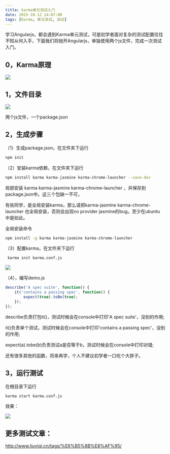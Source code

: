 ```yaml
---
title: karma单元测试入门
date: 2015-10-12 14:07:00
tags: [Karma, 单元测试, 测试]
---
```


学习Angularjs，都会遇到Karma单元测试，可是初学者面对复杂的测试配置往往不知从何入手，下面我们将抛开Angularjs，单独使用两个js文件，完成一次测试入门。

<!--more-->

## 0，Karma原理

![](https://ws1.sinaimg.cn/mw690/83900b4egw1f9yh3oak07j20is08sjs6.jpg)

## 1，文件目录

![](https://ws4.sinaimg.cn/mw690/83900b4egw1f9yh3ojd3vj204002qdfs.jpg)

两个js文件，一个package.json

## 2，生成步骤

（1）生成package.json，在文件夹下运行

```sh
npm init
```

（2）安装karma依赖，在文件夹下运行

```sh
npm install karma karma-jasmine karma-chrome-launcher --save-dev
```

局部安装 karma karma-jasmine karma-chrome-launcher ，并保存到package.json中。这三个包缺一不可，

有些同学，是全局安装karma，那么请把karma-jasmine karma-chrome-launcher 也全局安装，否则会出现no provider jasmine的bug。至少在ubuntu 中是如此。

全局安装命令

```sh
npm install -g karma karma-jasmine karma-chrome-launcher 
```

（3）配置karma，在文件夹下运行

```sh
 karma init karma.conf.js
```

![](https://ws4.sinaimg.cn/mw690/83900b4egw1f9yh3slsiaj20nd0fpn2o.jpg)

（4），编写demo.js

```js
describe('A spec suite', function() {
    it('contains a passing spec', function() {
        expect(true).toBe(true);
    });
});
```

describe负责打包it()，测试时候会在console中打印'A spec suite'，没别的作用;

it()负责单个测试，测试时候会在console中打印'contains a passing spec'，没别的作用;

expect(a).tobe(b)负责测试a是否等于b，测试时候会在console中打印对错;

还有很多其他的函数，将来再学，个人不建议初学者一口吃个大胖子。

## 3，运行测试

在根目录下运行

```sh
karma start karma.conf.js
```

效果：

![](https://ws1.sinaimg.cn/mw690/83900b4egw1f9yh3rxlt3j20mf0dltan.jpg)

## 更多测试文章：

<http://www.liuyiqi.cn/tags/%E6%B5%8B%E8%AF%95/>
